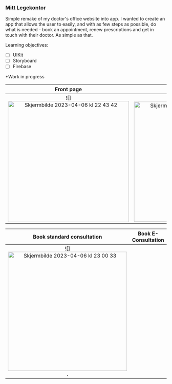 ### Mitt Legekontor

Simple remake of my doctor's office website into app. I wanted to create an app that allows the user to easily, and with as few steps as possible, do what is needed - book an appointment, renew prescriptions and get in touch with their doctor. As simple as that.

Learning objectives:
- [ ] UIKit
- [ ] Storyboard
- [ ] Firebase

*Work in progress

Front page                 |  Book Apointment
:-------------------------:|:-------------------------:
![]<img width="378" alt="Skjermbilde 2023-04-06 kl  22 43 42" src="https://user-images.githubusercontent.com/89581352/230492761-c9f2b6df-c40a-4536-81c4-436fcbf74155.png">  |  ![]<img width="375" alt="Skjermbilde 2023-04-06 kl  22 48 50" src="https://user-images.githubusercontent.com/89581352/230492730-24679bd4-abe1-4856-b5d6-b93e38a521c1.png">


Book standard consultation |  Book E-Consultation
:-------------------------:|:-------------------------:
![]<img width="372" alt="Skjermbilde 2023-04-06 kl  23 00 33" src="https://user-images.githubusercontent.com/89581352/230493758-bfcc5ecc-0bf2-4ce9-bd22-2b1cdd3a335b.png">. | 
